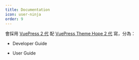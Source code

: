 ```yaml
---
title: Documentation
icon: user-ninja
order: 9
---
```



會採用 [VuePress 2 代](https://v2.vuepress.vuejs.org/) 配 [VuePress Theme Hope 2 代](https://vuepress-theme-hope.github.io/v2/) 寫，分為：

* Developer Guide

* User Guide
